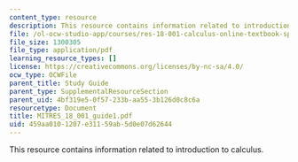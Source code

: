 ```yaml
---
content_type: resource
description: This resource contains information related to introduction to calculus.
file: /ol-ocw-studio-app/courses/res-18-001-calculus-online-textbook-spring-2005/459aa0101207e31159ab5d0e07d62644_MITRES_18_001_guide1.pdf
file_size: 1300305
file_type: application/pdf
learning_resource_types: []
license: https://creativecommons.org/licenses/by-nc-sa/4.0/
ocw_type: OCWFile
parent_title: Study Guide
parent_type: SupplementalResourceSection
parent_uid: 4bf319e5-0f57-233b-aa55-3b126d0c8c6a
resourcetype: Document
title: MITRES_18_001_guide1.pdf
uid: 459aa010-1207-e311-59ab-5d0e07d62644
---
```

This resource contains information related to introduction to calculus.